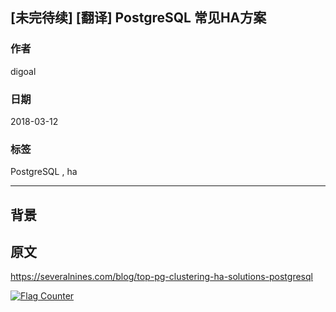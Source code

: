 ## [未完待续] [翻译] PostgreSQL 常见HA方案
           
### 作者                                                           
digoal                                                           
                                                           
### 日期                                                           
2018-03-12                                                        
                                                           
### 标签                                                           
PostgreSQL , ha 
                                                           
----                                                           
                                                           
## 背景  

## 原文

https://severalnines.com/blog/top-pg-clustering-ha-solutions-postgresql


  
<a rel="nofollow" href="http://info.flagcounter.com/h9V1"  ><img src="http://s03.flagcounter.com/count/h9V1/bg_FFFFFF/txt_000000/border_CCCCCC/columns_2/maxflags_12/viewers_0/labels_0/pageviews_0/flags_0/"  alt="Flag Counter"  border="0"  ></a>  
  
